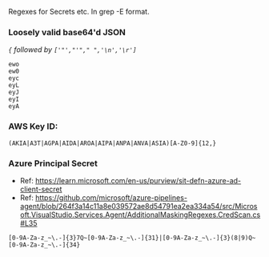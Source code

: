 Regexes for Secrets etc. In grep -E format.

### Loosely valid base64'd JSON

*`{` followed by `['"',"'"," ",'\n','\r']`*

```
ewo
ew0
eyc
eyL
eyJ
eyI
eyA
```

### AWS Key ID:

```
(AKIA|A3T|AGPA|AIDA|AROA|AIPA|ANPA|ANVA|ASIA)[A-Z0-9]{12,}
```

### Azure Principal Secret

* Ref: https://learn.microsoft.com/en-us/purview/sit-defn-azure-ad-client-secret
* Ref: https://github.com/microsoft/azure-pipelines-agent/blob/264f3a14c11a8e039572ae8d54791ea2ea334a54/src/Microsoft.VisualStudio.Services.Agent/AdditionalMaskingRegexes.CredScan.cs#L35

```
[0-9A-Za-z_~\.-]{3}7Q~[0-9A-Za-z_~\.-]{31}|[0-9A-Za-z_~\.-]{3}(8|9)Q~[0-9A-Za-z_~\.-]{34}
```


